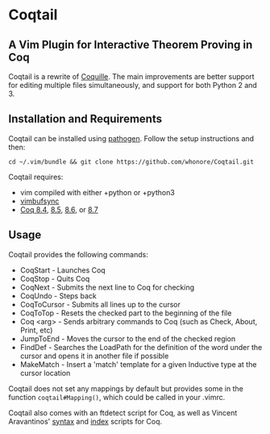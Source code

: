 # Coqtail
## A Vim Plugin for Interactive Theorem Proving in Coq

Coqtail is a rewrite of
[Coquille](https://github.com/the-lambda-church/coquille).
The main improvements are better support for editing multiple files
simultaneously, and support for both Python 2 and 3.

Installation and Requirements
----------------
Coqtail can be installed using
[pathogen](https://github.com/tpope/vim-pathogen).
Follow the setup instructions and then:

    cd ~/.vim/bundle && git clone https://github.com/whonore/Coqtail.git

Coqtail requires:
- vim compiled with either +python or +python3
- [vimbufsync](https://github.com/let-def/vimbufsync)
- [Coq 8.4](https://coq.inria.fr/coq-84),
  [8.5](https://coq.inria.fr/coq-85),
  [8.6](https://coq.inria.fr/coq-86), or
  [8.7](https://coq.inria.fr/coq-87)

Usage
---
Coqtail provides the following commands:
- CoqStart - Launches Coq
- CoqStop - Quits Coq
- CoqNext - Submits the next line to Coq for checking
- CoqUndo - Steps back
- CoqToCursor - Submits all lines up to the cursor
- CoqToTop - Resets the checked part to the beginning of the file
- Coq \<arg> - Sends arbitrary commands to Coq (such as Check, About, Print,
  etc)
- JumpToEnd - Moves the cursor to the end of the checked region
- FindDef - Searches the LoadPath for the definition of the word under the
  cursor and opens it in another file if possible
- MakeMatch - Insert a 'match' template for a given Inductive type at the
  cursor location

Coqtail does not set any mappings by default but provides some in the function
`coqtail#Mapping()`, which could be called in your .vimrc.

Coqtail also comes with an ftdetect script for Coq, as well as Vincent
Aravantinos'
[syntax](http://www.vim.org/scripts/script.php?script_id=2063) and
[index](http://www.vim.org/scripts/script.php?script_id=2079) scripts for Coq.
